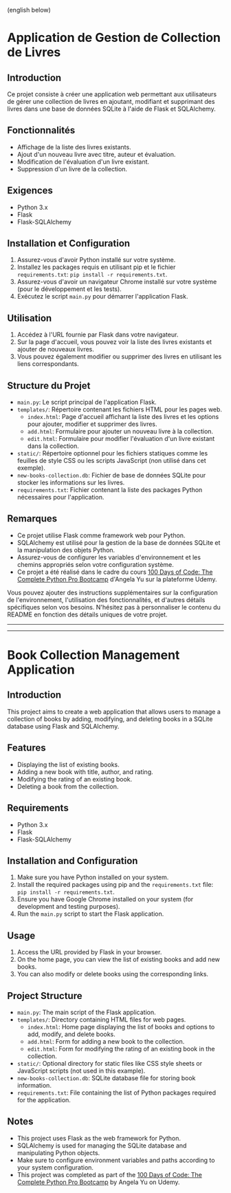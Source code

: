 (english below)

# Application de Gestion de Collection de Livres

## Introduction
Ce projet consiste à créer une application web permettant aux utilisateurs de gérer une collection de livres en ajoutant, modifiant et supprimant des livres dans une base de données SQLite à l'aide de Flask et SQLAlchemy.

## Fonctionnalités
- Affichage de la liste des livres existants.
- Ajout d'un nouveau livre avec titre, auteur et évaluation.
- Modification de l'évaluation d'un livre existant.
- Suppression d'un livre de la collection.

## Exigences
- Python 3.x
- Flask
- Flask-SQLAlchemy

## Installation et Configuration
1. Assurez-vous d'avoir Python installé sur votre système.
2. Installez les packages requis en utilisant pip et le fichier `requirements.txt`: `pip install -r requirements.txt`.
3. Assurez-vous d'avoir un navigateur Chrome installé sur votre système (pour le développement et les tests).
4. Exécutez le script `main.py` pour démarrer l'application Flask.

## Utilisation
1. Accédez à l'URL fournie par Flask dans votre navigateur.
2. Sur la page d'accueil, vous pouvez voir la liste des livres existants et ajouter de nouveaux livres.
3. Vous pouvez également modifier ou supprimer des livres en utilisant les liens correspondants.

## Structure du Projet
- `main.py`: Le script principal de l'application Flask.
- `templates/`: Répertoire contenant les fichiers HTML pour les pages web.
    - `index.html`: Page d'accueil affichant la liste des livres et les options pour ajouter, modifier et supprimer des livres.
    - `add.html`: Formulaire pour ajouter un nouveau livre à la collection.
    - `edit.html`: Formulaire pour modifier l'évaluation d'un livre existant dans la collection.
- `static/`: Répertoire optionnel pour les fichiers statiques comme les feuilles de style CSS ou les scripts JavaScript (non utilisé dans cet exemple).
- `new-books-collection.db`: Fichier de base de données SQLite pour stocker les informations sur les livres.
- `requirements.txt`: Fichier contenant la liste des packages Python nécessaires pour l'application.

## Remarques
- Ce projet utilise Flask comme framework web pour Python.
- SQLAlchemy est utilisé pour la gestion de la base de données SQLite et la manipulation des objets Python.
- Assurez-vous de configurer les variables d'environnement et les chemins appropriés selon votre configuration système.
- Ce projet a été réalisé dans le cadre du cours [100 Days of Code: The Complete Python Pro Bootcamp](https://www.udemy.com/course/100-days-of-code/) d'Angela Yu sur la plateforme Udemy.

Vous pouvez ajouter des instructions supplémentaires sur la configuration de l'environnement, l'utilisation des fonctionnalités, et d'autres détails spécifiques selon vos besoins. N'hésitez pas à personnaliser le contenu du README en fonction des détails uniques de votre projet.

---
---

# Book Collection Management Application

## Introduction
This project aims to create a web application that allows users to manage a collection of books by adding, modifying, and deleting books in a SQLite database using Flask and SQLAlchemy.

## Features
- Displaying the list of existing books.
- Adding a new book with title, author, and rating.
- Modifying the rating of an existing book.
- Deleting a book from the collection.

## Requirements
- Python 3.x
- Flask
- Flask-SQLAlchemy

## Installation and Configuration
1. Make sure you have Python installed on your system.
2. Install the required packages using pip and the `requirements.txt` file: `pip install -r requirements.txt`.
3. Ensure you have Google Chrome installed on your system (for development and testing purposes).
4. Run the `main.py` script to start the Flask application.

## Usage
1. Access the URL provided by Flask in your browser.
2. On the home page, you can view the list of existing books and add new books.
3. You can also modify or delete books using the corresponding links.

## Project Structure
- `main.py`: The main script of the Flask application.
- `templates/`: Directory containing HTML files for web pages.
    - `index.html`: Home page displaying the list of books and options to add, modify, and delete books.
    - `add.html`: Form for adding a new book to the collection.
    - `edit.html`: Form for modifying the rating of an existing book in the collection.
- `static/`: Optional directory for static files like CSS style sheets or JavaScript scripts (not used in this example).
- `new-books-collection.db`: SQLite database file for storing book information.
- `requirements.txt`: File containing the list of Python packages required for the application.

## Notes
- This project uses Flask as the web framework for Python.
- SQLAlchemy is used for managing the SQLite database and manipulating Python objects.
- Make sure to configure environment variables and paths according to your system configuration.
- This project was completed as part of the [100 Days of Code: The Complete Python Pro Bootcamp](https://www.udemy.com/course/100-days-of-code/) by Angela Yu on Udemy.
